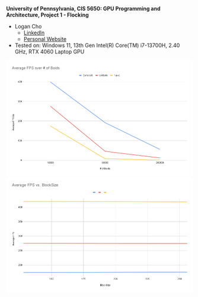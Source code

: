 **University of Pennsylvania, CIS 5650: GPU Programming and Architecture,
Project 1 - Flocking**

* Logan Cho
  * [LinkedIn](https://www.linkedin.com/in/logan-cho/)
  * [Personal Website](https://www.logancho.com/)
* Tested on: Windows 11, 13th Gen Intel(R) Core(TM) i7-13700H, 2.40 GHz, RTX 4060 Laptop GPU

![](images/Chart1.png)
![](images/Chart2.png)

